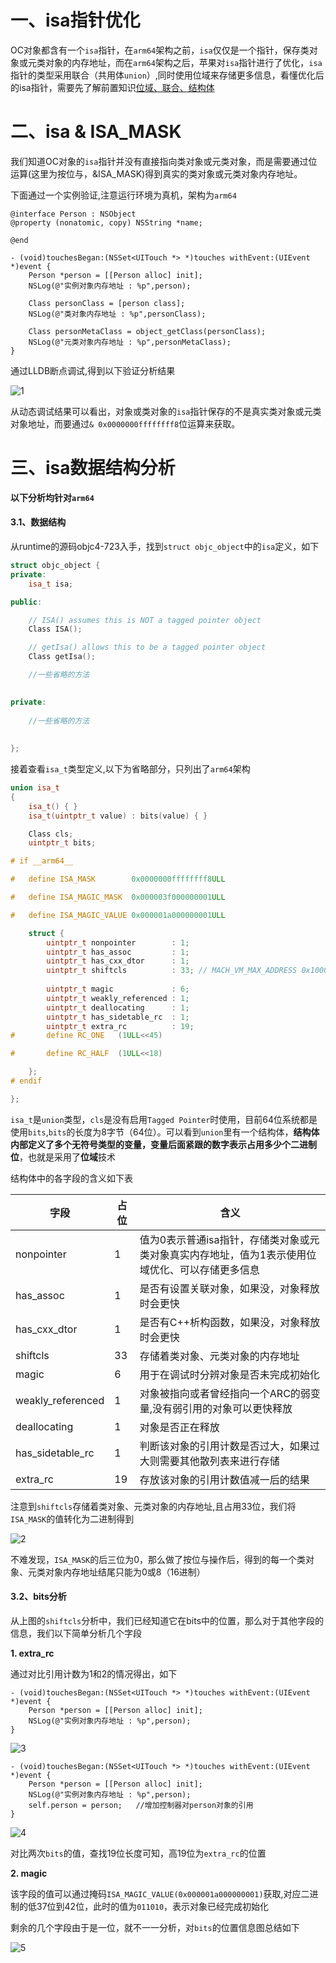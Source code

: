 # 一、isa指针优化
OC对象都含有一个`isa`指针，在`arm64`架构之前，`isa`仅仅是一个指针，保存类对象或元类对象的内存地址，而在`arm64`架构之后，苹果对`isa`指针进行了优化，`isa`指针的类型采用联合（共用体`union`）,同时使用位域来存储更多信息，看懂优化后的isa指针，需要先了解前置知识[位域、联合、结构体](https://github.com/kinkenyuen/Learning-Notes/blob/main/C:C%2B%2B/%E4%BD%8D%E5%9F%9F.md)

# 二、isa & ISA_MASK

我们知道OC对象的`isa`指针并没有直接指向类对象或元类对象，而是需要通过位运算(这里为按位与，&ISA_MASK)得到真实的类对象或元类对象内存地址。

下面通过一个实例验证,注意运行环境为真机，架构为`arm64`

```objc
@interface Person : NSObject
@property (nonatomic, copy) NSString *name;

@end

- (void)touchesBegan:(NSSet<UITouch *> *)touches withEvent:(UIEvent *)event {
    Person *person = [[Person alloc] init];
    NSLog(@"实例对象内存地址 : %p",person);
    
    Class personClass = [person class];
    NSLog(@"类对象内存地址 : %p",personClass);
    
    Class personMetaClass = object_getClass(personClass);
    NSLog(@"元类对象内存地址 : %p",personMetaClass);
}
```

通过LLDB断点调试,得到以下验证分析结果

![1](./imgs/isa/1.png)

从动态调试结果可以看出，对象或类对象的`isa`指针保存的不是真实类对象或元类对象地址，而要通过`& 0x0000000ffffffff8`位运算来获取。

# 三、isa数据结构分析
**以下分析均针对`arm64`**
#### 3.1、数据结构
从runtime的源码objc4-723入手，找到`struct objc_object`中的`isa`定义，如下

```c++
struct objc_object {
private:
    isa_t isa;

public:

    // ISA() assumes this is NOT a tagged pointer object
    Class ISA();

    // getIsa() allows this to be a tagged pointer object
    Class getIsa();

    //一些省略的方法
    

private:
    
	//一些省略的方法
	
	
};
```

接着查看`isa_t`类型定义,以下为省略部分，只列出了`arm64`架构

```c++
union isa_t 
{
    isa_t() { }
    isa_t(uintptr_t value) : bits(value) { }

    Class cls;
    uintptr_t bits;

# if __arm64__

#   define ISA_MASK        0x0000000ffffffff8ULL

#   define ISA_MAGIC_MASK  0x000003f000000001ULL

#   define ISA_MAGIC_VALUE 0x000001a000000001ULL

    struct {
        uintptr_t nonpointer        : 1;
        uintptr_t has_assoc         : 1;
        uintptr_t has_cxx_dtor      : 1;
        uintptr_t shiftcls          : 33; // MACH_VM_MAX_ADDRESS 0x1000000000
        
        uintptr_t magic             : 6;
        uintptr_t weakly_referenced : 1;
        uintptr_t deallocating      : 1;
        uintptr_t has_sidetable_rc  : 1;
        uintptr_t extra_rc          : 19;
#       define RC_ONE   (1ULL<<45)

#       define RC_HALF  (1ULL<<18)

    };
# endif

};
```
`isa_t`是`union`类型，`cls`是没有启用`Tagged Pointer`时使用，目前64位系统都是使用`bits`,`bits`的长度为8字节（64位）。可以看到`union`里有一个结构体，**结构体内部定义了多个无符号类型的变量，变量后面紧跟的数字表示占用多少个二进制位**，也就是采用了**位域**技术

结构体中的各字段的含义如下表

|字段|占位|含义|
|---|---|---|
|nonpointer|1|值为0表示普通isa指针，存储类对象或元类对象真实内存地址，值为1表示使用位域优化、可以存储更多信息|
|has_assoc|1|是否有设置关联对象，如果没，对象释放时会更快|
|has_cxx_dtor|1|是否有C++析构函数，如果没，对象释放时会更快|
|shiftcls|33|存储着类对象、元类对象的内存地址|
|magic|6|用于在调试时分辨对象是否未完成初始化|
|weakly_referenced|1|对象被指向或者曾经指向一个ARC的弱变量,没有弱引用的对象可以更快释放|
|deallocating|1|对象是否正在释放|
|has_sidetable_rc|1|判断该对象的引用计数是否过大，如果过大则需要其他散列表来进行存储|
|extra_rc|19|存放该对象的引用计数值减一后的结果|

注意到`shiftcls`存储着类对象、元类对象的内存地址,且占用33位，我们将`ISA_MASK`的值转化为二进制得到

![2](./imgs/isa/2.png)

不难发现，`ISA_MASK`的后三位为0，那么做了按位与操作后，得到的每一个类对象、元类对象内存地址结尾只能为0或8（16进制）

#### 3.2、bits分析

从上图的`shiftcls`分析中，我们已经知道它在bits中的位置，那么对于其他字段的信息，我们以下简单分析几个字段

**1. extra_rc**

通过对比引用计数为1和2的情况得出，如下

```objc
- (void)touchesBegan:(NSSet<UITouch *> *)touches withEvent:(UIEvent *)event {
    Person *person = [[Person alloc] init];
    NSLog(@"实例对象内存地址 : %p",person);
}
```

![3](./imgs/isa/3.png)

```objc
- (void)touchesBegan:(NSSet<UITouch *> *)touches withEvent:(UIEvent *)event {
    Person *person = [[Person alloc] init];
    NSLog(@"实例对象内存地址 : %p",person);
    self.person = person;	//增加控制器对person对象的引用
}
```

![4](./imgs/isa/4.png)

对比两次`bits`的值，查找19位长度可知，高19位为`extra_rc`的位置

**2. magic**

该字段的值可以通过掩码`ISA_MAGIC_VALUE(0x000001a000000001)`获取,对应二进制的低37位到42位，此时的值为`011010`，表示对象已经完成初始化

剩余的几个字段由于是一位，就不一一分析，对`bits`的位置信息图总结如下

![5](./imgs/isa/5.png)


















